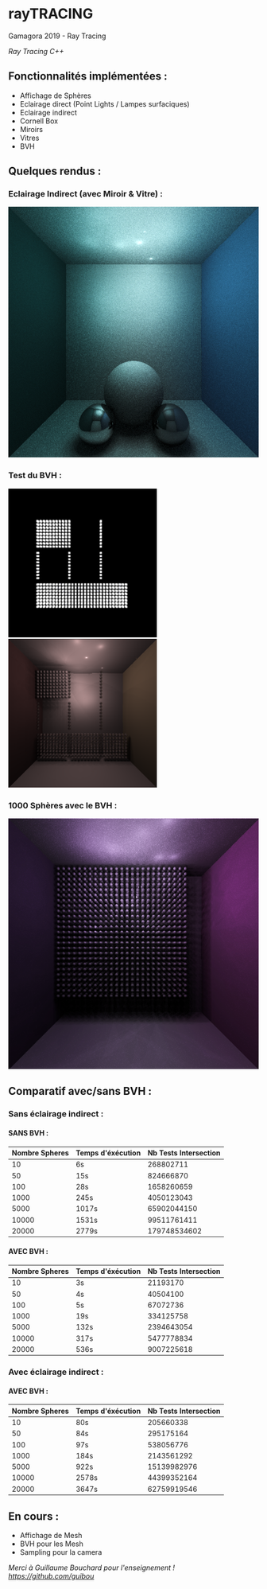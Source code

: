 # rayTRACING
Gamagora 2019 - Ray Tracing

*Ray Tracing C++*

## Fonctionnalités implémentées :
- Affichage de Sphères
- Eclairage direct (Point Lights / Lampes surfaciques)
- Eclairage indirect
- Cornell Box
- Miroirs
- Vitres
- BVH

## Quelques rendus :
### Eclairage Indirect (avec Miroir & Vitre) :
![Render / Indirect Light](/SynImg/Img/Render.png)

### Test du BVH : 
<img src="/SynImg/Img/testBoxZ.png" data-canonical-src="/SynImg/Img/testBoxZ.png" width="299" height="299" /> <img src="/SynImg/Img/testBox.png" data-canonical-src="/SynImg/Img/testBox.png" width="299" height="299" />

### 1000 Sphères avec le BVH :
![1000 Sph / Indirect Light](/SynImg/Img/1000sphpurple.png)
 
## Comparatif avec/sans BVH :

### Sans éclairage indirect :

#### SANS BVH :
Nombre Spheres | Temps d'éxécution | Nb Tests Intersection
-------------- | ----------------- | ---------------------
10 | 6s | 268802711  
50 | 15s | 824666870  
100 | 28s | 1658260659  
1000 | 245s | 4050123043
5000 | 1017s | 65902044150 
10000 | 1531s | 99511761411 
20000 | 2779s | 179748534602 

#### AVEC BVH :
Nombre Spheres | Temps d'éxécution | Nb Tests Intersection
-------------- | ----------------- | ---------------------
10 | 3s | 21193170 
50 | 4s | 40504100 
100 | 5s | 67072736 
1000 | 19s | 334125758 
5000 | 132s | 2394643054 
10000 | 317s | 5477778834 
20000 | 536s | 9007225618 

### Avec éclairage indirect :

#### AVEC BVH :
Nombre Spheres | Temps d'éxécution | Nb Tests Intersection
-------------- | ----------------- | ---------------------
10 | 80s | 205660338 
50 | 84s | 295175164 
100 | 97s | 538056776 
1000 | 184s | 2143561292 
5000 | 922s | 15139982976 
10000 | 2578s | 44399352164 
20000 | 3647s | 62759919546 

## En cours :
- Affichage de Mesh
- BVH pour les Mesh
- Sampling pour la camera

*Merci à Guillaume Bouchard pour l'enseignement ! https://github.com/guibou*

